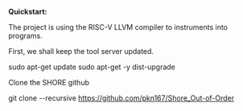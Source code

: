 **Quickstart:**

The project is using the RISC-V LLVM compiler to instruments into programs. 

First, we shall keep the tool server updated.

sudo apt-get update
sudo apt-get -y dist-upgrade

Clone the SHORE github

git clone --recursive https://github.com/pkn167/Shore_Out-of-Order
